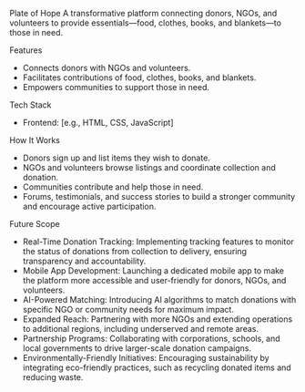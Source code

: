 Plate of Hope
A transformative platform connecting donors, NGOs, and volunteers to provide essentials—food, clothes, books, and blankets—to those in need.

Features
- Connects donors with NGOs and volunteers.
- Facilitates contributions of food, clothes, books, and blankets.
- Empowers communities to support those in need.

Tech Stack
- Frontend: [e.g., HTML, CSS, JavaScript]

How It Works
- Donors sign up and list items they wish to donate.
- NGOs and volunteers browse listings and coordinate collection and donation.
- Communities contribute and help those in need.
- Forums, testimonials, and success stories to build a stronger community and encourage active participation. 

Future Scope
- Real-Time Donation Tracking: Implementing tracking features to monitor the status of donations from collection to delivery, ensuring transparency and accountability.  
- Mobile App Development: Launching a dedicated mobile app to make the platform more accessible and user-friendly for donors, NGOs, and volunteers.  
- AI-Powered Matching: Introducing AI algorithms to match donations with specific NGO or community needs for maximum impact.  
- Expanded Reach: Partnering with more NGOs and extending operations to additional regions, including underserved and remote areas.  
- Partnership Programs: Collaborating with corporations, schools, and local governments to drive larger-scale donation campaigns.  
- Environmentally-Friendly Initiatives: Encouraging sustainability by integrating eco-friendly practices, such as recycling donated items and reducing waste.  




